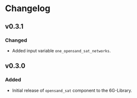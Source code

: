 # Changelog

## v0.3.1
### Changed
- Added input variable `one_opensand_sat_networks`.

## v0.3.0
### Added
- Initial release of `opensand_sat` component to the 6G-Library.